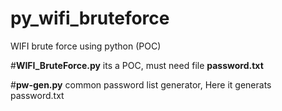 # py_wifi_bruteforce
WIFI brute force using python (POC)



#**WIFI_BruteForce.py**
its a POC, must need file **password.txt**

#**pw-gen.py**
common password list generator, Here it generats password.txt


